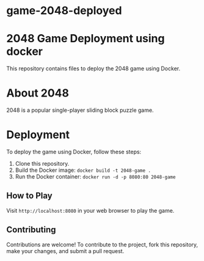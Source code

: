 # game-2048-deployed
# 2048 Game Deployment using docker 

This repository contains files to deploy the 2048 game using Docker.

# About 2048
2048 is a popular single-player sliding block puzzle game.

# Deployment
To deploy the game using Docker, follow these steps:
1. Clone this repository.
2. Build the Docker image: `docker build -t 2048-game .`
3. Run the Docker container: `docker run -d -p 8080:80 2048-game`

## How to Play
Visit `http://localhost:8080` in your web browser to play the game.

## Contributing
Contributions are welcome! To contribute to the project, fork this repository, make your changes, and submit a pull request.



